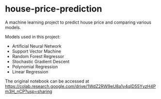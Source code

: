 # house-price-prediction
A machine learning project to predict house price and comparing various models.

Models used in this project:
- Artificial Neural Network
- Support Vector Machine
- Random Forest Regressor
- Stochastic Gradient Descent
- Polynomial Regression
- Linear Regression

The original notebook can be accessed at https://colab.research.google.com/drive/1WdZ2RW9eU8a1y4qID55YvzH4Pm3H_nCP?usp=sharing
